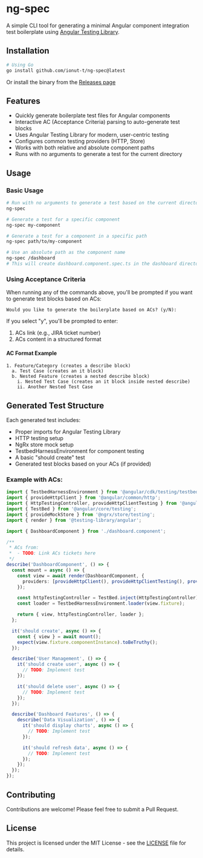 # ng-spec

A simple CLI tool for generating a minimal Angular component integration test boilerplate using [Angular Testing Library](https://testing-library.com/docs/angular-testing-library/intro/).

## Installation

```bash
# Using Go
go install github.com/ionut-t/ng-spec@latest
```

Or install the binary from the [Releases page](https://github.com/ionut-t/ng-spec/releases)

## Features

- Quickly generate boilerplate test files for Angular components
- Interactive AC (Acceptance Criteria) parsing to auto-generate test blocks
- Uses Angular Testing Library for modern, user-centric testing
- Configures common testing providers (HTTP, Store)
- Works with both relative and absolute component paths
- Runs with no arguments to generate a test for the current directory

## Usage

### Basic Usage

```bash
# Run with no arguments to generate a test based on the current directory name
ng-spec

# Generate a test for a specific component
ng-spec my-component

# Generate a test for a component in a specific path
ng-spec path/to/my-component

# Use an absolute path as the component name
ng-spec /dashboard
# This will create dashboard.component.spec.ts in the dashboard directory (under your current working directory)
```

### Using Acceptance Criteria

When running any of the commands above, you'll be prompted if you want to generate test blocks based on ACs:

```
Would you like to generate the boilerplate based on ACs? (y/N):
```

If you select "y", you'll be prompted to enter:

1. ACs link (e.g., JIRA ticket number)
2. ACs content in a structured format

#### AC Format Example

```
1. Feature/Category (creates a describe block)
  a. Test Case (creates an it block)
  b. Nested Feature (creates a nested describe block)
    i. Nested Test Case (creates an it block inside nested describe)
    ii. Another Nested Test Case
```

## Generated Test Structure

Each generated test includes:

- Proper imports for Angular Testing Library
- HTTP testing setup
- NgRx store mock setup
- TestbedHarnessEnvironment for component testing
- A basic "should create" test
- Generated test blocks based on your ACs (if provided)

### Example with ACs:

```typescript
import { TestbedHarnessEnvironment } from '@angular/cdk/testing/testbed';
import { provideHttpClient } from '@angular/common/http';
import { HttpTestingController, provideHttpClientTesting } from '@angular/common/http/testing';
import { TestBed } from '@angular/core/testing';
import { provideMockStore } from '@ngrx/store/testing';
import { render } from '@testing-library/angular';

import { DashboardComponent } from './dashboard.component';

/**
 * ACs from:
 *  - TODO: Link ACs tickets here
 */
describe('DashboardComponent', () => {
  const mount = async () => {
    const view = await render(DashboardComponent, {
      providers: [provideHttpClient(), provideHttpClientTesting(), provideMockStore()]
    });

    const httpTestingController = TestBed.inject(HttpTestingController);
    const loader = TestbedHarnessEnvironment.loader(view.fixture);

    return { view, httpTestingController, loader };
  };

  it('should create', async () => {
    const { view } = await mount();
    expect(view.fixture.componentInstance).toBeTruthy();
  });

  describe('User Management', () => {
    it('should create user', async () => {
      // TODO: Implement test
    });

    it('should delete user', async () => {
      // TODO: Implement test
    });
  });

  describe('Dashboard Features', () => {
    describe('Data Visualization', () => {
      it('should display charts', async () => {
        // TODO: Implement test
      });

      it('should refresh data', async () => {
        // TODO: Implement test
      });
    });
  });
});
```

## Contributing

Contributions are welcome! Please feel free to submit a Pull Request.

## License

This project is licensed under the MIT License - see the [LICENSE](LICENSE) file for details.

